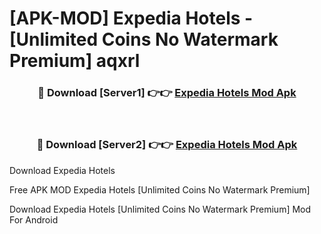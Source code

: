 # [APK-MOD] Expedia  Hotels - [Unlimited Coins No Watermark Premium] aqxrl



<div align="center">
<h3>🔴 Download [Server1] 👉👉 <a href="https://momento.my/?title=Expedia__Hotels">Expedia  Hotels Mod Apk</a></h3><br>

<h3>🔴 Download [Server2] 👉👉 <a href="https://momento.my/?title=Expedia__Hotels">Expedia  Hotels Mod Apk</a></h3>
</div>



Download Expedia  Hotels 

Free APK MOD Expedia  Hotels [Unlimited Coins No Watermark Premium]

Download Expedia  Hotels [Unlimited Coins No Watermark Premium] Mod For Android
